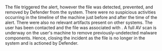 The file <INSERT FILENAME> triggered the alert, however the file was detected, prevented, and removed by Defender from the system.
There were no suspicious activities occurring in the timeline of the machine just before and after the time of the alert. There were also no relevant artifacts present on other systems.
The user has been contacted and the file was associated with <INSERT PURPOSE>. 
A full AV scan is underway on the user's machine to remove previously-undetected malware components.
Hence, closing the incident as the file is no longer in the system and is actioned by Defender.
